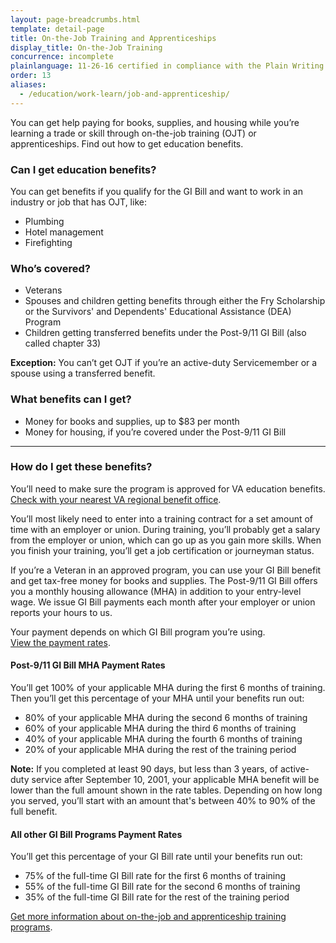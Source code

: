 ```yaml
---
layout: page-breadcrumbs.html
template: detail-page
title: On-the-Job Training and Apprenticeships
display_title: On-the-Job Training
concurrence: incomplete
plainlanguage: 11-26-16 certified in compliance with the Plain Writing Act
order: 13
aliases:
  - /education/work-learn/job-and-apprenticeship/
---
```


<div itemscope itemtype="http://schema.org/FAQPage">
<div itemprop="description" class="va-introtext">

You can get help paying for books, supplies, and housing while you’re learning a trade or skill through on-the-job training (OJT) or apprenticeships. Find out how to get education benefits.

</div>

<div class="feature" markdown="1">
<div itemscope itemtype="http://schema.org/Question">
<h3 itemprop="name">Can I get education benefits?</h3>
<div itemprop="acceptedAnswer" itemscope itemtype="http://schema.org/Answer">
<div itemprop="text">

You can get benefits if you qualify for the GI Bill and want to work in an industry or job that has OJT, like:
 -	Plumbing
 -	Hotel management
 -	Firefighting
</div>
</div>
</div>

<div itemscope itemtype="http://schema.org/Question">
<h3 itemprop="name">Who’s covered?</h3>
<div itemprop="acceptedAnswer" itemscope itemtype="http://schema.org/Answer">
<div itemprop="text">

 - Veterans
 - Spouses and children getting benefits through either the Fry Scholarship or the Survivors' and Dependents' Educational Assistance (DEA) Program
 - Children getting transferred benefits under the Post-9/11 GI Bill (also called chapter 33)
 
**Exception:** 
You can’t get OJT if you’re an active-duty Servicemember or a spouse using a transferred benefit.

</div>
</div>
</div>
</div>

<div itemscope itemtype="http://schema.org/Question">
<h3 itemprop="name">What benefits can I get?</h3>
<div itemprop="acceptedAnswer" itemscope itemtype="http://schema.org/Answer">
<div itemprop="text">

-	Money for books and supplies, up to $83 per month
-	Money for housing, if you’re covered under the Post-9/11 GI Bill
</div>
</div>
</div>

-----

<div itemscope itemtype="http://schema.org/Question">
<h3 itemprop="name">How do I get these benefits?</h3>
<div itemprop="acceptedAnswer" itemscope itemtype="http://schema.org/Answer">
<div itemprop="text">

You’ll need to make sure the program is approved for VA education benefits. <br>
[Check with your nearest VA regional benefit office](/find-locations/?facilityType=benefits). 

You’ll most likely need to enter into a training contract for a set amount of time with an employer or union. During training, you’ll probably get a salary from the employer or union, which can go up as you gain more skills. When you finish your training, you’ll get a job certification or journeyman status.

If you’re a Veteran in an approved program, you can use your GI Bill benefit and get tax-free money for books and supplies. The Post-9/11 GI Bill offers you a monthly housing allowance (MHA) in addition to your entry-level wage. We issue GI Bill payments each month after your employer or union reports your hours to us.

Your payment depends on which GI Bill program you’re using. <br>
[View the payment rates](https://www.benefits.va.gov/gibill/resources/benefits_resources/rate_tables.asp).

#### Post-9/11 GI Bill MHA Payment Rates
You’ll get 100% of your applicable MHA during the first 6 months of training. Then you’ll get this percentage of your MHA until your benefits run out:

- 80% of your applicable MHA during the second 6 months of training
- 60% of your applicable MHA during the third 6 months of training
- 40% of your applicable MHA during the fourth 6 months of training
- 20% of your applicable MHA during the rest of the training period

**Note:** If you completed at least 90 days, but less than 3 years, of active-duty service after September 10, 2001, your applicable MHA benefit will be lower than the full amount shown in the rate tables. Depending on how long you served, you’ll start with an amount that's between 40% to 90% of the full benefit.

#### All other GI Bill Programs Payment Rates
You’ll get this percentage of your GI Bill rate until your benefits run out:

- 75% of the full-time GI Bill rate for the first 6 months of training
- 55% of the full-time GI Bill rate for the second 6 months of training
- 35% of the full-time GI Bill rate for the rest of the training period

[Get more information about on-the-job and apprenticeship training programs](https://www.benefits.va.gov/gibill/docs/factsheets/OJT_Factsheet.pdf).

</div>
</div>
</div>
</div>
